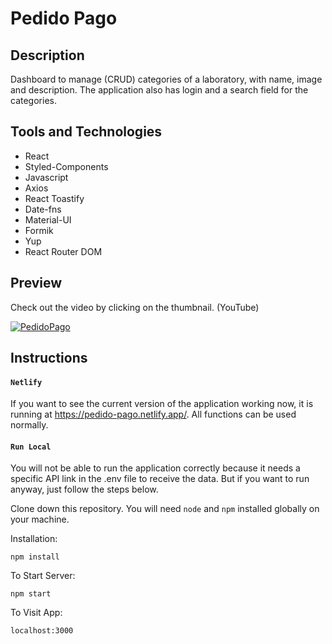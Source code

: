 # Pedido Pago

## Description
Dashboard to manage (CRUD) categories of a laboratory, with name, image and description. 
The application also has login and a search field for the categories.

## Tools and Technologies
- React
- Styled-Components
- Javascript
- Axios
- React Toastify
- Date-fns
- Material-UI
- Formik
- Yup
- React Router DOM

## Preview

Check out the video by clicking on the thumbnail. (YouTube)

[![PedidoPago](http://img.youtube.com/vi/jq9n5seHtFw/0.jpg)](http://www.youtube.com/watch?v=jq9n5seHtFw "PP")


## Instructions

#### `Netlify`
If you want to see the current version of the application working now, 
it is running at https://pedido-pago.netlify.app/. All functions can be used normally.


#### `Run Local`
You will not be able to run the application correctly because it needs a specific API link in the .env file to receive the data. But if you want to run anyway, just follow the steps below.

Clone down this repository. You will need `node` and `npm` installed globally on your machine.  

Installation:

`npm install`   

To Start Server:

`npm start`  

To Visit App:

`localhost:3000`
